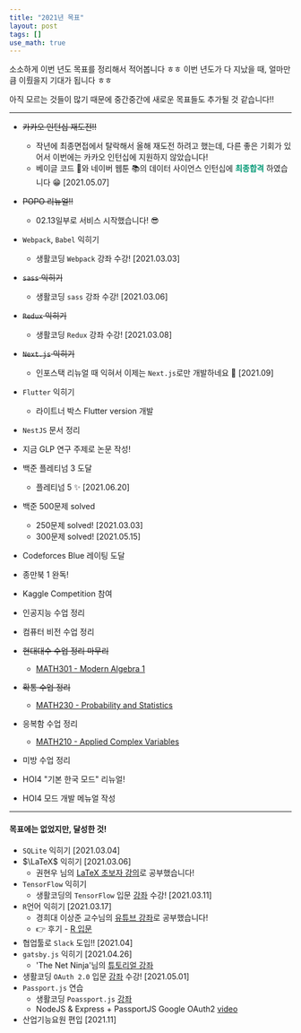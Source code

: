 ```yaml
---
title: "2021년 목표"
layout: post
tags: []
use_math: true
---
```


소소하게 이번 년도 목표를 정리해서 적어봅니다 ㅎㅎ 이번 년도가 다 지났을 때, 얼마만큼 이뤘을지 기대가 됩니다 ㅎㅎ

아직 모르는 것들이 많기 때문에 중간중간에 새로운 목표들도 추가될 것 같습니다!!

<hr/>

- ~~카카오 인턴십 재도전!!~~
  - 작년에 최종면접에서 탈락해서 올해 재도전 하려고 했는데, 다른 좋은 기회가 있어서 이번에는 카카오 인턴십에 지원하지 않았습니다!
  - 베이글 코드 🥯와 네이버 웹툰 📚의 데이터 사이언스 인턴십에 <span style="color: #009874">**최종합격**</span> 하였습니다 😁 [2021.05.07]

- ~~POPO 리뉴얼!!~~ 
  - 02.13일부로 서비스 시작했습니다! 😎
- `Webpack`, `Babel` 익히기
  - 생활코딩 `Webpack` 강좌 수강! [2021.03.03]
- ~~`sass` 익히기~~
  - 생활코딩 `sass` 강좌 수강! [2021.03.06]
- ~~`Redux` 익히기~~
  - 생활코딩 `Redux` 강좌 수강! [2021.03.08]
- ~~`Next.js` 익히기~~
  - 인포스택 리뉴얼 때 익혀서 이제는 `Next.js`로만 개발하네요 👏 [2021.09]
- `Flutter` 익히기
  - 라이트너 박스 Flutter version 개발
- `NestJS` 문서 정리

- 지금 GLP 연구 주제로 논문 작성!

- 백준 플레티넘 3 도달
  - 플레티넘 5 ✨ [2021.06.20]
- 백준 500문제 solved
  - 250문제 solved! [2021.03.03]
  - 300문제 solved! [2021.05.15]
- Codeforces Blue 레이팅 도달
- 종만북 1 완독!

- Kaggle Competition 참여

- 인공지능 수업 정리
- 컴퓨터 비전 수업 정리

- ~~현대대수 수업 정리 마무리~~ 
  - [MATH301 - Modern Algebra 1](https://bluehorn07.github.io/mathematics/2020/12/15/Modern-algebra-1.html)
- ~~확통 수업 정리~~
  - [MATH230 - Probability and Statistics](https://bluehorn07.github.io/mathematics/2021/02/26/Probability-and-Statistics.html)
- 응복함 수업 정리
  - [MATH210 - Applied Complex Variables](https://bluehorn07.github.io/mathematics/2020/12/15/Complex-variable.html)
- 미방 수업 정리

- HOI4 "기본 한국 모드" 리뉴얼!
- HOI4 모드 개발 메뉴얼 작성

<hr/>

#### 목표에는 없었지만, 달성한 것!

- `SQLite` 익히기 [2021.03.04]
- $\LaTeX$ 익히기 [2021.03.06] 
  - 권현우 님의 [LaTeX 초보자 강의](https://youtube.com/playlist?list=PLSS68lwkeqyOH6KEHpCAmCWVSSKbciz3A)로 공부했습니다!
- `TensorFlow` 익히기
  - 생활코딩의 `TensorFlow` 입문 [강좌](https://opentutorials.org/course/4570) 수강! [2021.03.11] 
- `R`언어 익히기 [2021.03.17]
  - 경희대 이상준 교수님의 [유튜브 강좌](https://youtube.com/playlist?list=PLaqQvlCBe8vL739pc-jESsucndheGmQIZ)로 공부했습니다!
  - 👉 후기 - [R 입문](https://bluehorn07.github.io/2021/03/14/introduction-to-R.html)
- 협업툴로 `Slack` 도입!! [2021.04]
- `gatsby.js` 익히기 [2021.04.26]
  - 'The Net Ninja'님의 [튜토리얼 강좌](https://youtube.com/playlist?list=PL4cUxeGkcC9hw1g77I35ZivVLe8k2nvjB)
- 생활코딩 `OAuth 2.0` 입문 [강좌](https://opentutorials.org/course/3405) 수강! [2021.05.01]
- `Passport.js` 연습
  - 생활코딩 `Poassport.js` [강좌](https://opentutorials.org/course/3402)
  - NodeJS & Express + PassportJS Google OAuth2 [video](https://youtu.be/Q0a0594tOrc)
- 산업기능요원 편입 [2021.11]